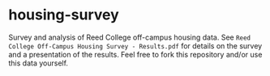 # housing-survey

Survey and analysis of Reed College off-campus housing data. See `Reed College Off-Campus Housing Survey - Results.pdf` for details on the survey and a presentation of the results. Feel free to fork this repository and/or use this data yourself.
